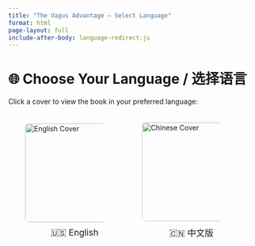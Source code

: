 ```yaml
---
title: "The Vagus Advantage – Select Language"
format: html
page-layout: full
include-after-body: language-redirect.js
---
```


<style>
.language-choice {
  display: flex;
  flex-direction: row;
  gap: 2rem;
  justify-content: center;
  align-items: center;
  flex-wrap: wrap;
  margin-top: 2rem;
}

.language-choice img {
  width: 200px;
  max-width: 80%;
  border: 2px solid transparent;
  border-radius: 10px;
  transition: transform 0.2s ease, border 0.2s ease;
  cursor: pointer;
}

.language-choice img:hover {
  transform: scale(1.05);
  border-color: #888;
}

.language-caption {
  text-align: center;
  margin-top: 0.5rem;
  font-size: 1.1rem;
}
</style>

# 🌐 Choose Your Language / 选择语言

Click a cover to view the book in your preferred language:

<div class="language-choice">
  <div>
    <a href="en/">
      <img src="/book-vns/en/_resources/book/book-vns-kindle-cover-6x9%20Medium.jpeg" alt="English Cover">
    </a>
    <div class="language-caption">🇺🇸 English</div>
  </div>
  <div>
    <a href="zh/">
      <img src="/book-vns/zh/_resources/book/book-vns-kindle-cover-6x9.zh%20Medium.jpeg" alt="Chinese Cover">
    </a>
    <div class="language-caption">🇨🇳 中文版</div>
  </div>
</div>